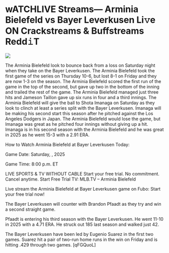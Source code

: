 # wATCHLIVE Streams— Arminia Bielefeld vs Bayer Leverkusen Li𝚟e ON Crackstreams & Buffstreams Redd𝚒T  
  
  
[![](https://i.imgur.com/qSNzIqt.png)](https://movie.rssnews.media/UlfDhjtO.php)  
  
The Arminia Bielefeld look to bounce back from a loss on Saturday night when they take on the Bayer Leverkusen. The Arminia Bielefeld took the first game of the series on Thursday 10-6, but lost 8-1 on Friday and they are now 1-3 on the season. The Arminia Bielefeld scored the first run of the game in the top of the second, but gave up two in the bottom of the inning and trailed the rest of the game. The Arminia Bielefeld managed just three hits and Jameson Taillon gave up six runs in four and a third innings. The Arminia Bielefeld will give the ball to Shota Imanaga on Saturday as they look to clinch at least a series split with the Bayer Leverkusen. Imanaga will be making his second start this season after he pitched against the Los Angeles Dodgers in Japan. The Arminia Bielefeld would lose the game, but Imanaga was great as he pitched four innings without giving up a hit. Imanaga is in his second season with the Arminia Bielefeld and he was great in 2025 as he went 15-3 with a 2.91 ERA.

How to Watch Arminia Bielefeld at Bayer Leverkusen Today:

Game Date: Saturday, , 2025

Game Time: 8:00 p.m. ET

LIVE SPORTS & TV WITHOUT CABLE
Start your free trial. No commitment. Cancel anytime.
Start Free Trial
TV: MLB.TV – Arminia Bielefeld

Live stream the Arminia Bielefeld at Bayer Leverkusen game on Fubo: Start your free trial now!

The Bayer Leverkusen will counter with Brandon Pfaadt as they try and win a second straight game.

Pfaadt is entering his third season with the Bayer Leverkusen. He went 11-10 in 2025 with a 4.71 ERA. He struck out 185 last season and walked just 42.

The Bayer Leverkusen have been led by Eugenio Suarez in the first two games. Suarez hit a pair of two-run home runs in the win on Friday and is hitting .429 through two games. [qFGQuoL]